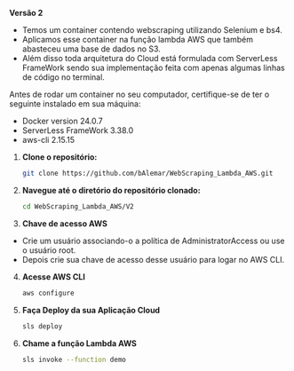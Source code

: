 **Versão 2**
- Temos um container contendo webscraping utilizando Selenium e bs4. 
- Aplicamos esse container na função lambda AWS que também abasteceu uma base de dados no S3.
- Além disso toda arquitetura do Cloud está formulada com ServerLess FrameWork sendo sua implementação feita com apenas algumas linhas de código no terminal.


Antes de rodar um container no seu computador, certifique-se de ter o seguinte instalado em sua máquina:

- Docker version 24.0.7
- ServerLess FrameWork 3.38.0
- aws-cli 2.15.15

1. **Clone o repositório:**
   ```bash
   git clone https://github.com/bAlemar/WebScraping_Lambda_AWS.git
2. **Navegue até o diretório do repositório clonado:**
   ```bash
   cd WebScraping_Lambda_AWS/V2

3. **Chave de acesso AWS**
  - Crie um usuário associando-o a política de AdministratorAccess ou use o usuário root.
  - Depois crie sua chave de acesso desse usuário para logar no AWS CLI.

4. **Acesse AWS CLI**
   ```bash
   aws configure

5. **Faça Deploy da sua Aplicação Cloud**
   ```bash
   sls deploy
6. **Chame a função Lambda AWS**
   ```bash
   sls invoke --function demo

